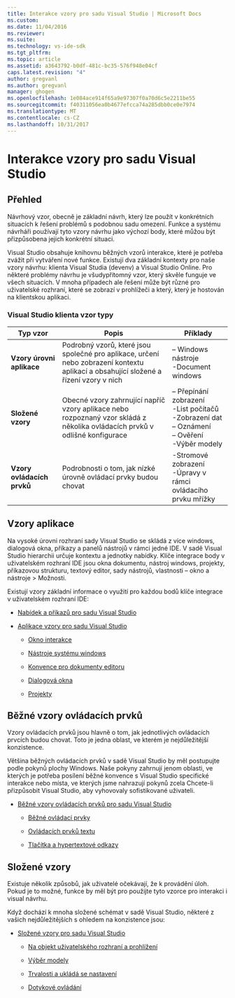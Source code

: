 ```yaml
---
title: Interakce vzory pro sadu Visual Studio | Microsoft Docs
ms.custom: 
ms.date: 11/04/2016
ms.reviewer: 
ms.suite: 
ms.technology: vs-ide-sdk
ms.tgt_pltfrm: 
ms.topic: article
ms.assetid: a3643792-b0df-481c-bc35-576f948e04cf
caps.latest.revision: "4"
author: gregvanl
ms.author: gregvanl
manager: ghogen
ms.openlocfilehash: 1e084ace914f65a9e97307f0a70d6c5e2211be55
ms.sourcegitcommit: f40311056ea0b4677efcca74a285dbb0ce0e7974
ms.translationtype: MT
ms.contentlocale: cs-CZ
ms.lasthandoff: 10/31/2017
---
```

# <a name="interaction-patterns-for-visual-studio"></a>Interakce vzory pro sadu Visual Studio
## <a name="overview"></a>Přehled  
 Návrhový vzor, obecně je základní návrh, který lze použít v konkrétních situacích k řešení problémů s podobnou sadu omezení. Funkce a systému návrháři používají tyto vzory návrhu jako výchozí body, které můžou být přizpůsobena jejich konkrétní situaci.  
  
 Visual Studio obsahuje knihovnu běžných vzorů interakce, které je potřeba zvážit při vytváření nové funkce. Existují dva základní kontexty pro naše vzory návrhu: klienta Visual Studia (devenv) a Visual Studio Online. Pro některé problémy návrhu je všudypřítomný vzor, který skvěle funguje ve všech situacích. V mnoha případech ale řešení může být různé pro uživatelské rozhraní, které se zobrazí v prohlížeči a který, který je hostován na klientskou aplikaci.  
  
### <a name="visual-studio-client-pattern-types"></a>Visual Studio klienta vzor typy  
  
|Typ vzor|Popis|Příklady|  
|------------------|-----------------|--------------|  
|**Vzory úrovni aplikace**|Podrobný vzorů, které jsou společné pro aplikace, určení nebo zobrazení kontextu aplikací a obsahující složené a řízení vzory v nich|– Windows nástroje<br />-Document windows|  
|**Složené vzory**|Obecné vzory zahrnující napříč vzory aplikace nebo rozpoznaný vzor skládá z několika ovládacích prvků v odlišné konfigurace|– Přepínání zobrazení<br />-List počítačů<br />-Zobrazení dat<br />– Oznámení<br />– Ověření<br />-Výběr modely|  
|**Vzory ovládacích prvků**|Podrobnosti o tom, jak nízké úrovně ovládací prvky budou chovat|-Stromové zobrazení<br />-Úpravy v rámci ovládacího prvku mřížky|  
  
## <a name="application-patterns"></a>Vzory aplikace  
 Na vysoké úrovni rozhraní sady Visual Studio se skládá z více windows, dialogová okna, příkazy a panelů nástrojů v rámci jedné IDE. V sadě Visual Studio hierarchii určuje kontextu a jednotky nabídky. Klíče integrace body v uživatelském rozhraní IDE jsou okna dokumentu, nástroj windows, projekty, příkazovou strukturu, textový editor, sady nástrojů, vlastnosti – okno a nástroje > Možnosti.  
  
 Existují vzory základní informace o využití pro každou bodů klíče integrace v uživatelském rozhraní IDE:  
  
-   [Nabídek a příkazů pro sadu Visual Studio](../../extensibility/ux-guidelines/menus-and-commands-for-visual-studio.md)  
  
-   [Aplikace vzory pro sadu Visual Studio](../../extensibility/ux-guidelines/application-patterns-for-visual-studio.md)  
  
    -   [Okno interakce](../../extensibility/ux-guidelines/application-patterns-for-visual-studio.md#BKMK_WindowInteractions)  
  
    -   [Nástroje systému windows](../../extensibility/ux-guidelines/application-patterns-for-visual-studio.md#BKMK_ToolWindows)  
  
    -   [Konvence pro dokumenty editoru](../../extensibility/ux-guidelines/application-patterns-for-visual-studio.md#BKMK_DocumentEditorConventions)  
  
    -   [Dialogová okna](../../extensibility/ux-guidelines/application-patterns-for-visual-studio.md#BKMK_Dialogs)  
  
    -   [Projekty](../../extensibility/ux-guidelines/application-patterns-for-visual-studio.md#BKMK_Projects)  
  
## <a name="common-control-patterns"></a>Běžné vzory ovládacích prvků  
 Vzory ovládacích prvků jsou hlavně o tom, jak jednotlivých ovládacích prvcích budou chovat. Toto je jedna oblast, ve kterém je nejdůležitější konzistence.  
  
 Většina běžných ovládacích prvků v sadě Visual Studio by měl postupujte podle pokynů plochy Windows. Naše pokyny zahrnují jenom oblasti, ve kterých je potřeba posílení běžné konvence s Visual Studio specifické interakce nebo místa, ve kterých jsme nahrazují pokynů zcela Chcete-li přizpůsobit Visual Studio, aby vyhovovaly sofistikované uživateli.  
  
-   [Běžné vzory ovládacích prvků pro sadu Visual Studio](../../extensibility/ux-guidelines/common-control-patterns-for-visual-studio.md)  
  
    -   [Běžné ovládací prvky](../../extensibility/ux-guidelines/common-control-patterns-for-visual-studio.md#BKMK_CommonControls)  
  
    -   [Ovládacích prvků textu](../../extensibility/ux-guidelines/common-control-patterns-for-visual-studio.md#BKMK_TextControls)  
  
    -   [Tlačítka a hypertextové odkazy](../../extensibility/ux-guidelines/common-control-patterns-for-visual-studio.md#BKMK_ButtonsAndHyperlinks)  
  
## <a name="composite-patterns"></a>Složené vzory  
 Existuje několik způsobů, jak uživatelé očekávají, že k provádění úloh. Pokud je to možné, funkce by měl být pro použijte tyto vzorce pro interakci i visual návrhu.  
  
 Když dochází k mnoha složené schémat v sadě Visual Studio, některé z vašich nejdůležitějších s ohledem na konzistence jsou:  
  
-   [Složené vzory pro sadu Visual Studio](../../extensibility/ux-guidelines/composite-patterns-for-visual-studio.md)  
  
    -   [Na objekt uživatelského rozhraní a prohlížení](../../extensibility/ux-guidelines/composite-patterns-for-visual-studio.md#BKMK_OnObjectUI)  
  
    -   [Výběr modely](../../extensibility/ux-guidelines/composite-patterns-for-visual-studio.md#BKMK_SelectionModels)  
  
    -   [Trvalosti a ukládá se nastavení](../../extensibility/ux-guidelines/composite-patterns-for-visual-studio.md#BKMK_PersistenceAndSavingSettings)  
  
    -   [Dotykové ovládání](../../extensibility/ux-guidelines/composite-patterns-for-visual-studio.md#BKMK_TouchInput)